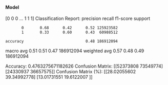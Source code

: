 #### Model
[0 0 0 ... 1 1 1]
Classification Report:
              precision    recall  f1-score   support

           0       0.68      0.42      0.52 125923582
           1       0.33      0.60      0.43  60988512

    accuracy                           0.48 186912094
   macro avg       0.51      0.51      0.47 186912094
weighted avg       0.57      0.48      0.49 186912094

Accuracy: 0.4763275671182626
Confusion Matrix:
[[52373808 73549774]
 [24330937 36657575]]
Confusion Matrix (%):
[[28.02055602 39.34992778]
 [13.01731551 19.6122007 ]]
